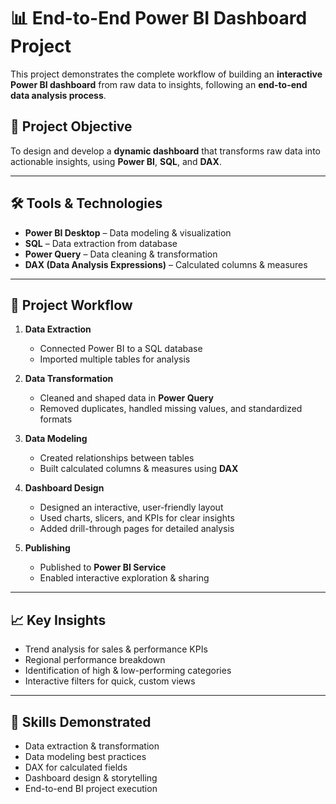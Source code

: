 # 📊 End-to-End Power BI Dashboard Project

This project demonstrates the complete workflow of building an **interactive Power BI dashboard** from raw data to insights, following an **end-to-end data analysis process**.

## 📌 Project Objective
To design and develop a **dynamic dashboard** that transforms raw data into actionable insights, using **Power BI**, **SQL**, and **DAX**.

---

## 🛠 Tools & Technologies
- **Power BI Desktop** – Data modeling & visualization
- **SQL** – Data extraction from database
- **Power Query** – Data cleaning & transformation
- **DAX (Data Analysis Expressions)** – Calculated columns & measures

---

## 📂 Project Workflow

1. **Data Extraction**
   - Connected Power BI to a SQL database
   - Imported multiple tables for analysis

2. **Data Transformation**
   - Cleaned and shaped data in **Power Query**
   - Removed duplicates, handled missing values, and standardized formats

3. **Data Modeling**
   - Created relationships between tables
   - Built calculated columns & measures using **DAX**

4. **Dashboard Design**
   - Designed an interactive, user-friendly layout
   - Used charts, slicers, and KPIs for clear insights
   - Added drill-through pages for detailed analysis

5. **Publishing**
   - Published to **Power BI Service**
   - Enabled interactive exploration & sharing

---

## 📈 Key Insights
- Trend analysis for sales & performance KPIs
- Regional performance breakdown
- Identification of high & low-performing categories
- Interactive filters for quick, custom views

---

## 🧠 Skills Demonstrated
- Data extraction & transformation
- Data modeling best practices
- DAX for calculated fields
- Dashboard design & storytelling
- End-to-end BI project execution




